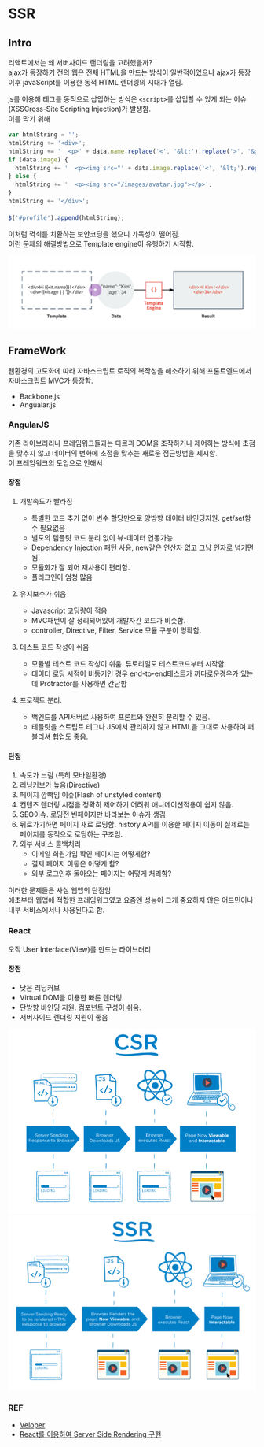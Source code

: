 # SSR

## Intro
리액트에서는 왜 서버사이드 랜더링을 고려했을까?  
ajax가 등장하기 전의 웹은 전체 HTML을 만드는 방식이 일반적이었으나 ajax가 등장이후 javaScript를 이용한 동적 HTML 렌더링의 시대가 열림.

js를 이용해 테그를 동적으로 삽입하는 방식은 `<script>`를 삽입할 수 있게 되는 이슈(XSSCross-Site Scripting Injection)가 발생함.  
이를 막기 위해 
```js
var htmlString = '';
htmlString += '<div>';
htmlString += '  <p>' + data.name.replace('<', '&lt;').replace('>', '&gt;') + '</p>';
if (data.image) {
  htmlString += '  <p><img src="' + data.image.replace('<', '&lt;').replace('>', '&gt;') + '"></p>';
} else {
  htmlString += '  <p><img src="/images/avatar.jpg"></p>';
}
htmlString += '</div>';

$('#profile').append(htmlString);
```
이처럼 꺽쇠를 치환하는 보안코딩을 했으니 가독성이 떨어짐.  
이런 문제의 해결방법으로 Template engine이 유행하기 시작함.

![](/resource\img\etc\template-engine.png)



## FrameWork
웹환경의 고도화에 따라 자바스크립트 로직의 복작성을 해소하기 위해 프론트엔드에서 자바스크립트 MVC가 등장함.
- Backbone.js
- Angualar.js

### AngularJS
기존 라이브러리나 프레임워크들과는 다르긔 DOM을 조작하거나 제어하는 방식에 초점을 맞추지 않고 데이터의 변화에 초점을 맞추는 새로운 접근방법을 제시함.  
이 프레임워크의 도입으로 인해서 

#### 장점
1. 개발속도가 빨라짐
    - 특별한 코드 추가 없이 변수 할당만으로 양방향 데이터 바인딩지원. get/set함수 필요없음
    - 별도의 템플릿 코드 분리 없이 뷰-데이터 연동가능.
    - Dependency Injection 패턴 사용, new같은 연산자 없고 그냥 인자로 넘기면 됨.
    - 모듈화가 잘 되어 재사용이 편리함.
    - 플러그인이 엄청 많음

2. 유지보수가 쉬움
    - Javascript 코딩량이 적음
    - MVC패턴이 잘 정리되어있어 개발자간 코드가 비슷함.
    - controller, Directive, Filter, Service 모듈 구분이 명확함.

3. 테스트 코드 작성이 쉬움
    - 모듈별 테스트 코드 작성이 쉬움. 튜토리얼도 테스트코드부터 시작함.
    - 데이터 로딩 시점이 비동기인 경우 end-to-end테스트가 까다로운경우가 있는데 Protractor를 사용하면 간단함

4. 프로젝트 분리.
    - 백엔드를 API서버로 사용하여 프론트와 완전히 분리할 수 있음.
    - 테믈릿을 스트립트 테그나 JS에서 관리하지 않고 HTML을 그대로 사용하여 퍼블리셔 협업도 좋음.

#### 단점
1. 속도가 느림 (특히 모바일환경)
2. 러닝커브가 높음(Directive)
3. 페이지 깜빡임 이슈(Flash of unstyled content)
4. 컨텐츠 렌더링 시점을 정확히 제어하기 어려워 애니메이션적용이 쉽지 않음.
5. SEO이슈. 로딩전 빈페이지만 바라보는 이슈가 생김
6. 뒤로가기하면 페이지 새로 로딩함. history API를 이용한 페이지 이동이 실제로는 페이지를 동적으로 로딩하는 구조임.
7. 외부 서비스 콜백처리
    - 이메일 회원가입 확인 페이지는 어떻게함?
    - 결제 페이지 이동은 어떻게 함?
    - 외부 로그인후 돌아오는 페이지는 어떻게 처리함?


이러한 문제들은 사실 웹앱의 단점임.  
애초부터 웹앱에 적합한 프레임워크였고 요즘엔 성능이 크게 중요하지 않은 어드민이나 내부 서비스에서나 사용된다고 함.


### React
오직 User Interface(View)를 만드는 라이브러리  


#### 장점
- 낮은 러닝커브
- Virtual DOM을 이용한 빠른 렌더링
- 단방향 바인딩 지원. 컴포넌트 구성이 쉬움.
- 서버사이드 렌더링 지원이 좋음

 
![](/resource\img\react\CSR.png)
![](/resource\img\react\SSR.png)


### REF
- [Veloper](https://velopert.com/3425)
- [React를 이용하여 Server Side Rendering 구현](https://www.popit.kr/react-%EC%84%9C%EB%B2%84%EC%82%AC%EC%9D%B4%EB%93%9C-%EB%A0%8C%EB%8D%94%EB%A7%81/)
